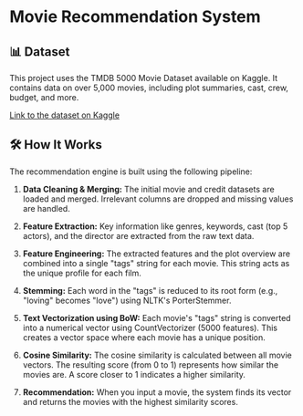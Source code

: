 # Movie Recommendation System
## 📊 Dataset
This project uses the TMDB 5000 Movie Dataset available on Kaggle. It contains data on over 5,000 movies, including plot summaries, cast, crew, budget, and more.

[Link to the dataset on Kaggle](https://www.kaggle.com/datasets/tmdb/tmdb-movie-metadata)



## 🛠️ How It Works
The recommendation engine is built using the following pipeline:

1. **Data Cleaning & Merging:** The initial movie and credit datasets are loaded and merged. Irrelevant columns are dropped and missing values are handled.

2. **Feature Extraction:** Key information like genres, keywords, cast (top 5 actors), and the director are extracted from the raw text data.

3. **Feature Engineering:** The extracted features and the plot overview are combined into a single "tags" string for each movie. This string acts as the unique profile for each film.

4. **Stemming:** Each word in the "tags" is reduced to its root form (e.g., "loving" becomes "love") using NLTK's PorterStemmer.

5. **Text Vectorization using BoW:** Each movie's "tags" string is converted into a numerical vector using CountVectorizer (5000 features). This creates a vector space where each movie has a unique position.

6. **Cosine Similarity:** The cosine similarity is calculated between all movie vectors. The resulting score (from 0 to 1) represents how similar the movies are. A score closer to 1 indicates a higher similarity.

7. **Recommendation:** When you input a movie, the system finds its vector and returns the movies with the highest similarity scores.
